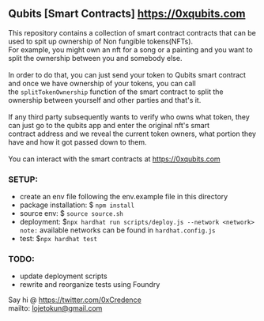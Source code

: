 ## Qubits [Smart Contracts] https://0xqubits.com

This repository contains a collection of smart contract contracts that can be used to spit up ownership of Non fungible tokens(NFTs). <br>
For example, you might own an nft for a song or a painting and you want to split the ownership between you and somebody else. <br>
 <br>
In order to do that, you can just send your token to Qubits smart contract and once we have ownership of your tokens, you can call  <br>
the `splitTokenOwnership` function of the smart contract to split the ownership between yourself and other parties and that's it.  <br>
 <br> 
If any third party subsequently wants to verify who owns what token, they can just go to the qubits app and enter the original nft's smart <br> contract address and we reveal the current token owners, what portion they have and how it got passed down to them. <br>
 <br> 
You can interact with the smart contracts at https://0xqubits.com
 <br> 

### SETUP:
- create an env file following the env.example file in this directory <br>
- package installation: $ `npm install` <br>
- source env: $ `source source.sh` <br>
- deployment: $`npx hardhat run scripts/deploy.js --network <network>`<br>
`note:` available networks can be found in `hardhat.config.js`<br>
- test: $`npx hardhat test`<br>

### TODO: 
- update deployment scripts
- rewrite and reorganize tests using Foundry 

Say hi @ https://twitter.com/0xCredence <br>
           mailto: lojetokun@gmail.com
